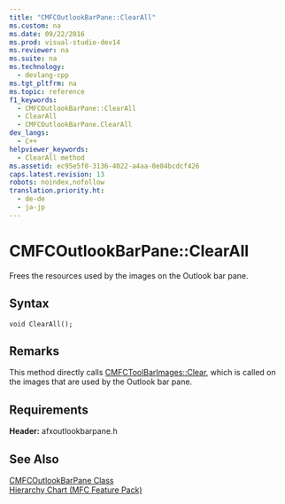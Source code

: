 ```yaml
---
title: "CMFCOutlookBarPane::ClearAll"
ms.custom: na
ms.date: 09/22/2016
ms.prod: visual-studio-dev14
ms.reviewer: na
ms.suite: na
ms.technology: 
  - devlang-cpp
ms.tgt_pltfrm: na
ms.topic: reference
f1_keywords: 
  - CMFCOutlookBarPane::ClearAll
  - ClearAll
  - CMFCOutlookBarPane.ClearAll
dev_langs: 
  - C++
helpviewer_keywords: 
  - ClearAll method
ms.assetid: ec95e5f0-3136-4022-a4aa-0e84bcdcf426
caps.latest.revision: 13
robots: noindex,nofollow
translation.priority.ht: 
  - de-de
  - ja-jp
---
```

# CMFCOutlookBarPane::ClearAll
Frees the resources used by the images on the Outlook bar pane.  
  
## Syntax  
  
```  
void ClearAll();  
```  
  
## Remarks  
 This method directly calls [CMFCToolBarImages::Clear](../vs140/cmfctoolbarimages--clear.md), which is called on the images that are used by the Outlook bar pane.  
  
## Requirements  
 **Header:** afxoutlookbarpane.h  
  
## See Also  
 [CMFCOutlookBarPane Class](../vs140/cmfcoutlookbarpane-class.md)   
 [Hierarchy Chart (MFC Feature Pack)](../vs140/hierarchy-chart.md)